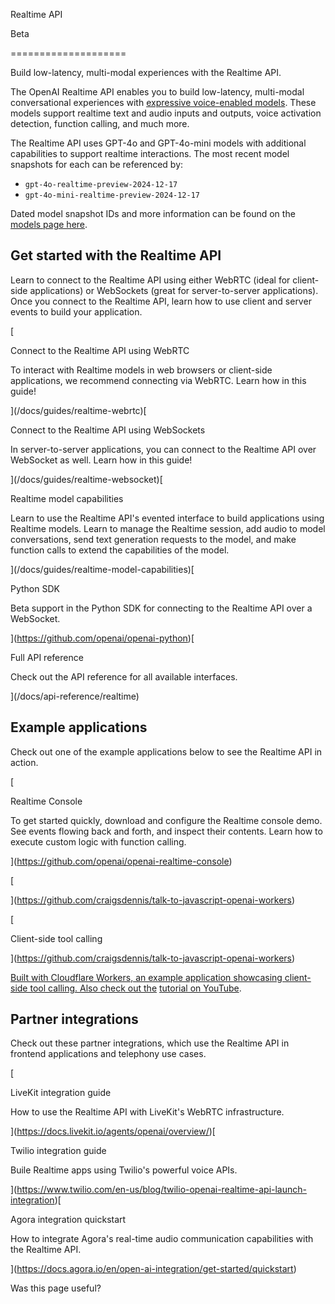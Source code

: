 Realtime API

Beta

====================

Build low-latency, multi-modal experiences with the Realtime API.

The OpenAI Realtime API enables you to build low-latency, multi-modal conversational experiences with [expressive voice-enabled models](/docs/models#gpt-4o-realtime). These models support realtime text and audio inputs and outputs, voice activation detection, function calling, and much more.

The Realtime API uses GPT-4o and GPT-4o-mini models with additional capabilities to support realtime interactions. The most recent model snapshots for each can be referenced by:

*   `gpt-4o-realtime-preview-2024-12-17`
*   `gpt-4o-mini-realtime-preview-2024-12-17`

Dated model snapshot IDs and more information can be found on the [models page here](/docs/models#gpt-4o-realtime).

Get started with the Realtime API
---------------------------------

Learn to connect to the Realtime API using either WebRTC (ideal for client-side applications) or WebSockets (great for server-to-server applications). Once you connect to the Realtime API, learn how to use client and server events to build your application.

[

Connect to the Realtime API using WebRTC

To interact with Realtime models in web browsers or client-side applications, we recommend connecting via WebRTC. Learn how in this guide!

](/docs/guides/realtime-webrtc)[

Connect to the Realtime API using WebSockets

In server-to-server applications, you can connect to the Realtime API over WebSocket as well. Learn how in this guide!

](/docs/guides/realtime-websocket)[

Realtime model capabilities

Learn to use the Realtime API's evented interface to build applications using Realtime models. Learn to manage the Realtime session, add audio to model conversations, send text generation requests to the model, and make function calls to extend the capabilities of the model.

](/docs/guides/realtime-model-capabilities)[

Python SDK

Beta support in the Python SDK for connecting to the Realtime API over a WebSocket.

](https://github.com/openai/openai-python)[

Full API reference

Check out the API reference for all available interfaces.

](/docs/api-reference/realtime)

Example applications
--------------------

Check out one of the example applications below to see the Realtime API in action.

[

Realtime Console

To get started quickly, download and configure the Realtime console demo. See events flowing back and forth, and inspect their contents. Learn how to execute custom logic with function calling.

](https://github.com/openai/openai-realtime-console)[](https://github.com/craigsdennis/talk-to-javascript-openai-workers)

[

](https://github.com/craigsdennis/talk-to-javascript-openai-workers)

[

Client-side tool calling

](https://github.com/craigsdennis/talk-to-javascript-openai-workers)

[](https://github.com/craigsdennis/talk-to-javascript-openai-workers)

[Built with Cloudflare Workers, an example application showcasing client-side tool calling. Also check out the](https://github.com/craigsdennis/talk-to-javascript-openai-workers) [tutorial on YouTube](https://www.youtube.com/watch?v=TcOytsfva0o).

Partner integrations
--------------------

Check out these partner integrations, which use the Realtime API in frontend applications and telephony use cases.

[

LiveKit integration guide

How to use the Realtime API with LiveKit's WebRTC infrastructure.

](https://docs.livekit.io/agents/openai/overview/)[

Twilio integration guide

Buile Realtime apps using Twilio's powerful voice APIs.

](https://www.twilio.com/en-us/blog/twilio-openai-realtime-api-launch-integration)[

Agora integration quickstart

How to integrate Agora's real-time audio communication capabilities with the Realtime API.

](https://docs.agora.io/en/open-ai-integration/get-started/quickstart)

Was this page useful?
